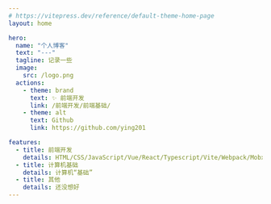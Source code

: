 ```yaml
---
# https://vitepress.dev/reference/default-theme-home-page
layout: home

hero:
  name: "个人博客"
  text: "---"
  tagline: 记录一些
  image:
    src: /logo.png
  actions:
    - theme: brand
      text: ✨ 前端开发
      link: /前端开发/前端基础/
    - theme: alt
      text: Github
      link: https://github.com/ying201

features:
  - title: 前端开发
    details: HTML/CSS/JavaScript/Vue/React/Typescript/Vite/Webpack/Mobx/Redux...
  - title: 计算机基础
    details: 计算机“基础”
  - title: 其他
    details: 还没想好
---
```

